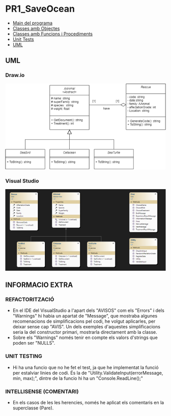 # PR1_SaveOcean

- [Main del programa](/PR1_SaveOcean/Program.cs)
- [Classes amb Objectes](/ClassObject)
- [Classes amb Funcions i Procediments](/ClassMethods)
- [Unit Tests](/TestProject)
- [UML](/UML)

## UML 
### Draw.io
![texto_alternativo](/UML/ClassDiagram_Drawio.png)

### Visual Studio
![texto_alternativo](/UML/ClassDiagram_VStudio.png)

## INFORMACIO EXTRA
### REFACTORITZACIÓ
- En el IDE del VisualStudio a l'apart dels "AVISOS" com els "Errors" i dels "Warnings" hi habia un apartat de "Message", que mostraba algunes recomenacions de simplificacions pel codi, he volgut aplicarles, per deixar sense cap "AVIS". Un dels exemples d'aquestes simplificacions seria la del constructor primari, mostrarla directament amb la classe.
- Sobre els "Warnings" només tenir en compte els valors d'strings que poden ser "NULLS".
### UNIT TESTING
- Hi ha una funcio que no he fet el test, ja que he implementat la funció per estalviar linies de codi. És la de "Utility.ValidateInput(errorMessage, min, max);", dintre de la funcio hi ha un "Console.ReadLine();"
### INTELLISENSE (COMENTARI)
- En els casos de les les herencies, només he aplicat els comentaris en la superclasse (Pare).


